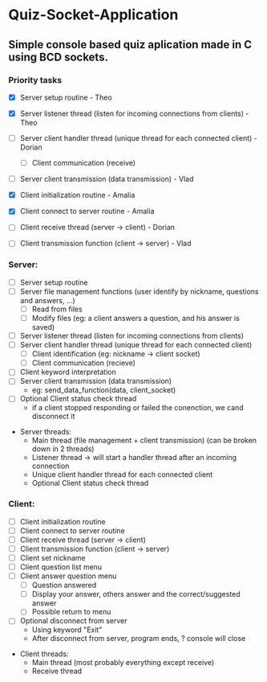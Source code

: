 # Quiz-Socket-Application
## Simple console based quiz aplication made in C using BCD sockets.

### Priority tasks

- [X] Server setup routine - Theo
- [X] Server listener thread (listen for incoming connections from clients) - Theo
- [ ] Server client handler thread (unique thread for each connected client) - Dorian
	- [ ] Client communication (receive)
- [ ] Server client transmission (data transmission) - Vlad


- [X] Client initialization routine - Amalia
- [X] Client connect to server routine - Amalia
- [ ] Client receive thread (server -> client) - Dorian
- [ ] Client transmission function (client -> server) - Vlad



### Server:
- [ ] Server setup routine
- [ ] Server file management functions (user identify by nickname, questions and answers, ...)
	- [ ] Read from files
	- [ ] Modify files (eg: a client answers a question, and his answer is saved)
- [ ] Server listener thread (listen for incoming connections from clients)
- [ ] Server client handler thread (unique thread for each connected client)
	- [ ] Client identification (eg: nickname -> client socket)
	- [ ] Client communication (recieve)
- [ ] Client keyword interpretation
- [ ] Server client transmission (data transmission)
	- eg: send_data_function(data, client_socket)
- [ ] Optional Client status check thread
	- if a client stopped responding or failed the conenction, we cand disconnect it

- Server threads: 
	- Main thread (file management + client transmission) (can be broken down in 2 threads)
	- Listener thread -> will start a handler thread after an incoming connection
	- Unique client handler thread for each connected client
	- Optional Client status check thread

### Client:
- [ ] Client initialization routine
- [ ] Client connect to server routine
- [ ] Client receive thread (server -> client)
- [ ] Client transmission function (client -> server)
- [ ] Client set nickname
- [ ] Client question list menu
- [ ] Client answer question menu
	- [ ] Question answered
	- [ ] Display your answer, others answer and the correct/suggested answer
	- [ ] Possible return to menu
- [ ] Optional disconnect from server
	- Using keyword "Exit"
	- After disconnect from server, program ends, ? console will close

- Client threads:
	- Main thread (most probably everything except receive)
	- Receive thread

